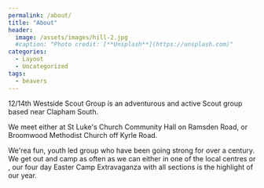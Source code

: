 ```yaml
---
permalink: /about/
title: "About"
header:
  image: /assets/images/hill-2.jpg
  #caption: "Photo credit: [**Unsplash**](https://unsplash.com)"
categories:
  - Layout
  - Uncategorized
tags:
  - beavers
---
```


12/14th Westside Scout Group is an adventurous and active Scout group based near Clapham South. 

We meet either at St Luke's Church Community Hall on Ramsden Road, or Broomwood Methodist Church off Kyrle Road.  

We'rea fun, youth led group who have been going strong for over a century. We get out and camp as often as we can either in one of the local centres or , our four day Easter Camp Extravaganza with all sections is the highlight of our year.